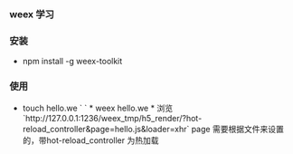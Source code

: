 ### weex 学习
### 安装
* npm install -g weex-toolkit
### 使用
* touch hello.we
`<template>
    <div>
        <text>Hello Weex</text>
    </div>
</template>
`
* weex hello.we
* 浏览 `http://127.0.0.1:1236/weex_tmp/h5_render/?hot-reload_controller&page=hello.js&loader=xhr`
page 需要根据文件来设置的，带hot-reload_controller 为热加载
